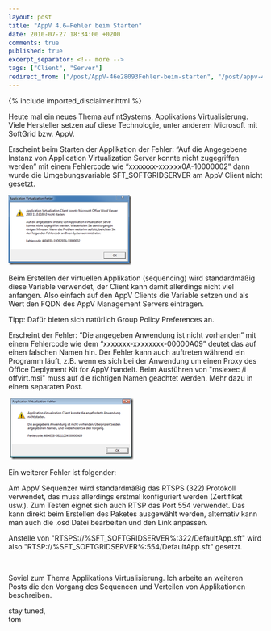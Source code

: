 ```yaml
---
layout: post
title: "AppV 4.6–Fehler beim Starten"
date: 2010-07-27 18:34:00 +0200
comments: true
published: true
excerpt_separator: <!-- more -->
tags: ["Client", "Server"]
redirect_from: ["/post/AppV-46e28093Fehler-beim-starten", "/post/appv-46e28093fehler-beim-starten"]
---
```

<!-- more -->
{% include imported_disclaimer.html %}
<p>Heute mal ein neues Thema auf ntSystems, Applikations Virtualisierung. Viele Hersteller setzen auf diese Technologie, unter anderem Microsoft mit SoftGrid bzw. AppV.</p>
<p>Erscheint beim Starten der Applikation der Fehler: &ldquo;Auf die Angegebene Instanz von Application Virtualization Server konnte nicht zugegriffen werden&rdquo; mit einem Fehlercode wie &ldquo;xxxxxxx-xxxxxx0A-10000002&rdquo; dann wurde die Umgebungsvariable SFT_SOFTGRIDSERVER am AppV Client nicht gesetzt.</p>
<p><a href="/assets/image_200.png"><img class="wlDisabledImage" style="border-right-width: 0px; margin: 0px 10px 0px 0px; display: inline; border-top-width: 0px; border-bottom-width: 0px; border-left-width: 0px" title="image" src="/assets/image_thumb_198.png" border="0" alt="image" width="244" height="139" /></a></p>
<p>Beim Erstellen der virtuellen Applikation (sequencing) wird standardm&auml;&szlig;ig diese Variable verwendet, der Client kann damit allerdings nicht viel anfangen. Also einfach auf den AppV Clients die Variable setzen und als Wert den FQDN des AppV Management Servers eintragen.</p>
<p>Tipp: Daf&uuml;r bieten sich nat&uuml;rlich Group Policy Preferences an.</p>
<p>Erscheint der Fehler: &ldquo;Die angegeben Anwendung ist nicht vorhanden&rdquo; mit einem Fehlercode wie dem &ldquo;xxxxxxx-xxxxxxxx-00000A09&rdquo; deutet das auf einen falschen Namen hin. Der Fehler kann auch auftreten w&auml;hrend ein Programm l&auml;uft, z.B. wenn es sich bei der Anwendung um einen Proxy des Office Deplyment Kit for AppV handelt. Beim Ausf&uuml;hren von "msiexec /i offvirt.msi" muss auf die richtigen Namen geachtet werden. Mehr dazu in einem separaten Post.</p>
<p>&nbsp;<a href="/assets/errora09.png"><img class="wlDisabledImage" style="border-bottom: 0px; border-left: 0px; margin: 0px 10px 0px 0px; display: inline; border-top: 0px; border-right: 0px" title="errora09" src="/assets/errora09_thumb.png" border="0" alt="errora09" width="244" height="122" /></a></p>
<p>Ein weiterer Fehler ist folgender:</p>
<p>Am AppV Sequenzer wird standardm&auml;&szlig;ig das RTSPS (322) Protokoll verwendet, das muss allerdings erstmal konfiguriert werden (Zertifikat usw.). Zum Testen eignet sich auch RTSP das Port 554 verwendet. Das kann direkt beim Erstellen des Paketes ausgew&auml;hlt werden, alternativ kann man auch die .osd Datei bearbeiten und den Link anpassen.</p>
<p>Anstelle von "RTSPS://%SFT_SOFTGRIDSERVER%:322/DefaultApp.sft" wird also "RTSP://%SFT_SOFTGRIDSERVER%:554/DefaultApp.sft" gesetzt.</p>
<p>&nbsp;</p>
<p>Soviel zum Thema Applikations Virtualisierung. Ich arbeite an weiteren Posts die den Vorgang des Sequencen und Verteilen von Applikationen beschreiben.</p>
<p>stay tuned, <br />tom</p>
